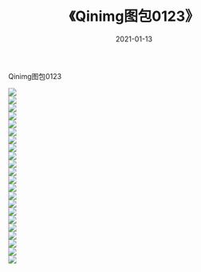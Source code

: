 ﻿---
layout: post
title:  《Qinimg图包0123》
date:   2021-01-13
img: http://imgx.orgx.ga/Qinimg图包/Qinimg图包0123/000.jpg
categories: [美女, 清纯, 唯美]
---

Qinimg图包0123

 ![](http://imgx.orgx.ga/Qinimg图包/Qinimg图包0123/001.jpg) <br>![](http://imgx.orgx.ga/Qinimg图包/Qinimg图包0123/002.jpg) <br>![](http://imgx.orgx.ga/Qinimg图包/Qinimg图包0123/003.jpg) <br>![](http://imgx.orgx.ga/Qinimg图包/Qinimg图包0123/004.jpg) <br>![](http://imgx.orgx.ga/Qinimg图包/Qinimg图包0123/005.jpg) <br>![](http://imgx.orgx.ga/Qinimg图包/Qinimg图包0123/006.jpg) <br>![](http://imgx.orgx.ga/Qinimg图包/Qinimg图包0123/007.jpg) <br>![](http://imgx.orgx.ga/Qinimg图包/Qinimg图包0123/008.jpg) <br>![](http://imgx.orgx.ga/Qinimg图包/Qinimg图包0123/009.jpg) <br>![](http://imgx.orgx.ga/Qinimg图包/Qinimg图包0123/010.jpg) <br>![](http://imgx.orgx.ga/Qinimg图包/Qinimg图包0123/011.jpg) <br>![](http://imgx.orgx.ga/Qinimg图包/Qinimg图包0123/012.jpg) <br>![](http://imgx.orgx.ga/Qinimg图包/Qinimg图包0123/013.jpg) <br>![](http://imgx.orgx.ga/Qinimg图包/Qinimg图包0123/014.jpg) <br>![](http://imgx.orgx.ga/Qinimg图包/Qinimg图包0123/015.jpg) <br>![](http://imgx.orgx.ga/Qinimg图包/Qinimg图包0123/016.jpg) <br>![](http://imgx.orgx.ga/Qinimg图包/Qinimg图包0123/017.jpg) <br>![](http://imgx.orgx.ga/Qinimg图包/Qinimg图包0123/018.jpg) <br>![](http://imgx.orgx.ga/Qinimg图包/Qinimg图包0123/019.jpg) <br>![](http://imgx.orgx.ga/Qinimg图包/Qinimg图包0123/020.jpg) <br>![](http://imgx.orgx.ga/Qinimg图包/Qinimg图包0123/021.jpg) <br>![](http://imgx.orgx.ga/Qinimg图包/Qinimg图包0123/022.jpg) <br>